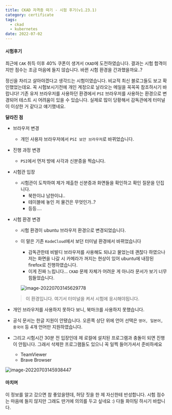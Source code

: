 ```yaml
---
title: CKAD 자격증 따기 - 시험 후기(v1.23.1)
category: certificate
tags:
  - ckad
  - kubernetes
date: 2022-07-02
---
```


#### 시험후기

최근에 `CAK` 취득 이후 40% 쿠폰이 생겨서 `CKAD`에 도전하였습니다. 결과는 시험 합격이지만 점수는 조금 마음에 들지 않습니다. 바뀐 시험 환경을 간과했을까요..?

정신을 차리고 살아야겠다고 생각드는 시험이였습니다. 비교적 최신 블로그들도 보고 확인했었는데요. 꼭 시험보시기전에 개인 계정으로 날라오는 메일을 꼭꼭꼭 참조하시기 바랍니다! 기존 유저 브라우저를 사용하던 환경에서 `PSI` 브라우저를 사용하는 환경으로 변경되어 테스트 시 어려움이 있을 수 있습니다. 실제로 많이 당황해서 감독관에게 터미널이 이상한 거 같다고 얘기했네요.

**달라진 점**

- 브라우저 변경

  - 개인 사용자 브라우저에서 `PSI 보안 브라우저`로 바뀌었습니다.

- 진행 과정 변경

  - `PSI`에서 먼저 방에 사각과 신분증을 찍습니다.

- 시험관 입장

  - 시험관이 도착하여 제가 제출한 신분증과 화면들을 확인하고 확인 질문을 던집니다.
    - 북한이냐 남한이냐..
    - 테이블에 놓인 저 물건은 무엇인가..?
    - 등등....

- 시험 환경 변경

  - 시험 환경이 ubuntu 브라우저 환경으로 변경되었습니다.
  - 이 말은 기존 `KodeCloud`에서 보던 터미널 환경에서 바뀌었습니다

    - 감독관한테 비발디 브라우저를 사용해도 되냐고 물었는데 괜찮다 하였으나 저는 화면을 나갈 시 카메라가 꺼지는 현상이 있어 ubuntu에 내장된 firefox로 진행하였습니다.
    - 이게 진짜 느립니다... `CKAD` 문제 자체가 어려운 게 아니라 문서가 보기 너무 힘들었습니다.

    ![image-20220703145629778](../../assets/images/posts/2022-07-02-post-install-ckad4/image-20220703145629778.png)

  > 이 환경입니다. 여기서 터미널을 켜서 시험에 응시해야됩니다.

- 개인 브라우저를 사용하지 못하다 보니, 북마크를 사용하지 못했습니다.

- 공식 문서는 한글 지원이 안됐습니다. 오른쪽 상단 위에 언어 선택은 `영어, 일본어, 중국어` 등 4개 언어만 지원하였습니다.

- 그리고 시험시간 30분 전 입장인데 제 로컬에 설치된 프로그램과 충돌이 되면 진행이 안됩니다. 그래서 삭제한 프로그램들도 있으니 꼭 일찍 들어가셔서 준비하세요
  - TeamViewer
  - Brave Browser

![image-20220703145938447](../../assets/images/posts/2022-07-02-post-install-ckad4/image-20220703145938447.png)

#### 마치며

이 정보를 알고 갔으면 참 좋았을텐데, 허당 짓을 한 제 자신한테 반성합니다. 시험 점수는 마음에 들지 않지만 그래도 딴거에 의의를 두고 싶네요 :) 다들 화이팅 하시기 바랍니다.

